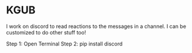 # KGUB
I work on discord to read reactions to the messages in a channel. I can be customized to do other stuff too!

Step 1: Open Terminal
Step 2: pip install discord
